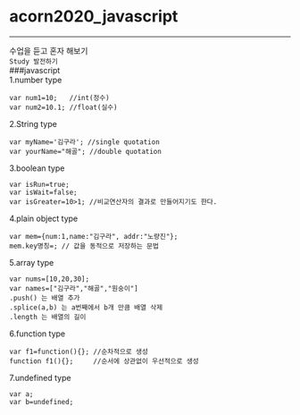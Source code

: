 # acorn2020_javascript
- - -
수업을 듣고 혼자 해보기   
`Study 발전하기`   
###javascript   
1.number type
```
var num1=10;   //int(정수)
var num2=10.1; //float(실수)
```
2.String type
```
var myName='김구라'; //single quotation
var yourName="해골"; //double quotation
```
3.boolean type
```
var isRun=true;
var isWait=false;
var isGreater=10>1; //비교연산자의 결과로 만들어지기도 한다.
```
4.plain object type
```
var mem={num:1,name:"김구라", addr:"노량진"};
mem.key명칭=; // 값을 동적으로 저장하는 문법
```
5.array type
```
var nums=[10,20,30];
var names=["김구라","해골","원숭이"]
.push() 는 배열 추가
.splice(a,b) 는 a번째에서 b개 만큼 배열 삭제
.length 는 배열의 길이
```
6.function type
```
var f1=function(){}; //순차적으로 생성
function f1(){};     //순서에 상관없이 우선적으로 생성
```
7.undefined type
```
var a;
var b=undefined;
```

